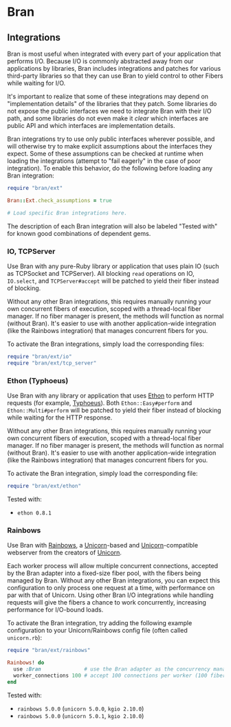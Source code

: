 # Bran

## Integrations

Bran is most useful when integrated with every part of your application that performs I/O. Because I/O is commonly abstracted away from our applications by libraries, Bran includes integrations and patches for various third-party libraries so that they can use Bran to yield control to other Fibers while waiting for I/O.

It's important to realize that some of these integrations may depend on "implementation details" of the libraries that they patch. Some libraries do not expose the public interfaces we need to integrate Bran with their I/O path, and some libraries do not even make it _clear_ which interfaces are public API and which interfaces are implementation details.

Bran integrations try to use only public interfaces wherever possible, and will otherwise try to make explicit assumptions about the interfaces they expect. Some of these assumptions can be checked at runtime when loading the integrations (attempt to "fail eagerly" in the case of poor integration). To enable this behavior, do the following before loading any Bran integration:

```ruby
require "bran/ext"

Bran::Ext.check_assumptions = true

# Load specific Bran integrations here.
```

The description of each Bran integration will also be labeled "Tested with" for known good combinations of dependent gems.

### IO, TCPServer

Use Bran with any pure-Ruby library or application that uses plain IO (such as TCPSocket and TCPServer). All blocking `read` operations on IO, `IO.select`, and `TCPServer#accept` will be patched to yield their fiber instead of blocking.

Without any other Bran integrations, this requires manually running your own concurrent fibers of execution, scoped with a thread-local fiber manager. If no fiber manager is present, the methods will function as normal (without Bran). It's easier to use with another application-wide integration (like the Rainbows integration) that manages concurrent fibers for you.

To activate the Bran integrations, simply load the corresponding files:

```ruby
require "bran/ext/io"
require "bran/ext/tcp_server"
```

### Ethon (Typhoeus)

Use Bran with any library or application that uses [Ethon][ethon] to perform HTTP requests (for example, [Typhoeus][typhoeus]). Both `Ethon::Easy#perform` and `Ethon::Multi#perform` will be patched to yield their fiber instead of blocking while waiting for the HTTP response.

Without any other Bran integrations, this requires manually running your own concurrent fibers of execution, scoped with a thread-local fiber manager. If no fiber manager is present, the methods will function as normal (without Bran). It's easier to use with another application-wide integration (like the Rainbows integration) that manages concurrent fibers for you.

To activate the Bran integration, simply load the corresponding file:

```ruby
require "bran/ext/ethon"
```

Tested with:

- `ethon 0.8.1`

### Rainbows

Use Bran with [Rainbows][rainbows], a [Unicorn][unicorn]-based and [Unicorn][unicorn]-compatible webserver from the creators of [Unicorn][unicorn].

Each worker process will allow multiple concurrent connections, accepted by the Bran adapter into a fixed-size fiber pool, with the fibers being managed by Bran. Without any other Bran integrations, you can expect this configuration to only process one request at a time, with performance on par with that of Unicorn. Using other Bran I/O integrations while handling requests will give the fibers a chance to work concurrently, increasing performance for I/O-bound loads.

To activate the Bran integration, try adding the following example configuration to your Unicorn/Rainbows config file (often called `unicorn.rb`):

```ruby
require "bran/ext/rainbows"

Rainbows! do
  use :Bran              # use the Bran adapter as the concurrency manager
  worker_connections 100 # accept 100 connections per worker (100 fibers)
end
```

Tested with:

- `rainbows 5.0.0` (`unicorn 5.0.0`, `kgio 2.10.0`)
- `rainbows 5.0.0` (`unicorn 5.0.1`, `kgio 2.10.0`)

[ethon]:    https://github.com/typhoeus/ethon
[typhoeus]: https://github.com/typhoeus/typhoeus
[rainbows]: http://rainbows.bogomips.org/
[unicorn]:  http://unicorn.bogomips.org/
